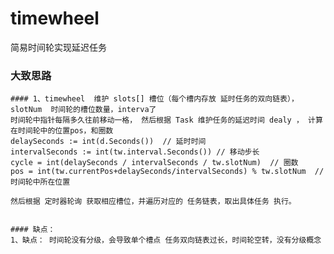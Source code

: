 # timewheel
简易时间轮实现延迟任务


### 大致思路

    #### 1、timewheel  维护 slots[] 槽位（每个槽内存放 延时任务的双向链表），slotNum  时间轮的槽位数量，interva了
    时间轮中指针每隔多久往前移动一格， 然后根据 Task 维护任务的延迟时间 dealy ， 计算 在时间轮中的位置pos，和圈数
    delaySeconds := int(d.Seconds())  // 延时时间
    intervalSeconds := int(tw.interval.Seconds()) // 移动步长
    cycle = int(delaySeconds / intervalSeconds / tw.slotNum)  // 圈数
    pos = int(tw.currentPos+delaySeconds/intervalSeconds) % tw.slotNum  // 时间轮中所在位置
    
    然后根据 定时器轮询 获取相应槽位，并遍历对应的 任务链表，取出具体任务 执行。
    
    
    #### 缺点：
    1、缺点： 时间轮没有分级，会导致单个槽点 任务双向链表过长，时间轮空转，没有分级概念